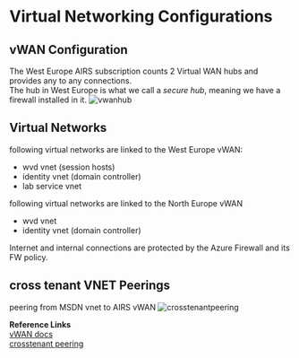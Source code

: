 
# Virtual Networking Configurations

## vWAN Configuration

The West Europe AIRS subscription counts 2 Virtual WAN hubs and provides any to any connections.  
The hub in West Europe is what we call a *secure hub*, meaning we have a firewall installed in it.
![vwanhub](<https://chlams.blob.core.windows.net/public/reddogproductions/pics/networking/vWAN%20hubs.png>)

## Virtual Networks

following virtual networks are linked to the West Europe vWAN:

- wvd vnet (session hosts)
- identity vnet (domain controller)
- lab service vnet

following virtual networks are linked to the North Europe vWAN

- wvd vnet
- identity vnet (domain controller)

Internet and internal connections are protected by the Azure Firewall and its FW policy.

## cross tenant VNET Peerings

peering from MSDN vnet to AIRS vWAN
![crosstenantpeering](https://chlams.blob.core.windows.net/public/reddogproductions/pics/networking/crosstenantpeering.png)

**Reference Links**  
[vWAN docs](https://docs.microsoft.com/en-us/azure/virtual-wan/)  
[crosstenant peering](https://docs.microsoft.com/en-us/azure/virtual-wan/cross-tenant-vnet)  
